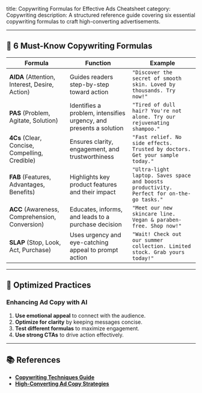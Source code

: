 title: Copywriting Formulas for Effective Ads Cheatsheet
category: Copywriting
description: A structured reference guide covering six essential copywriting formulas to craft high-converting advertisements.

---

## 🚀 **6 Must-Know Copywriting Formulas**

| Formula                                              | Function                                                           | Example                                                                                     |
| ---------------------------------------------------- | ------------------------------------------------------------------ | ------------------------------------------------------------------------------------------- |
| **AIDA** (Attention, Interest, Desire, Action) | Guides readers step-by-step toward action                          | `"Discover the secret of smooth skin. Loved by thousands. Try now!"`                      |
| **PAS** (Problem, Agitate, Solution)           | Identifies a problem, intensifies urgency, and presents a solution | `"Tired of dull hair? You're not alone. Try our rejuvenating shampoo."`                   |
| **4Cs** (Clear, Concise, Compelling, Credible) | Ensures clarity, engagement, and trustworthiness                   | `"Fast relief. No side effects. Trusted by doctors. Get your sample today."`              |
| **FAB** (Features, Advantages, Benefits)       | Highlights key product features and their impact                   | `"Ultra-light laptop. Saves space and boosts productivity. Perfect for on-the-go tasks."` |
| **ACC** (Awareness, Comprehension, Conversion) | Educates, informs, and leads to a purchase decision                | `"Meet our new skincare line. Vegan & paraben-free. Shop now!"`                           |
| **SLAP** (Stop, Look, Act, Purchase)           | Uses urgency and eye-catching appeal to prompt action              | `"Wait! Check out our summer collection. Limited stock. Grab yours today!"`               |

---

## 🔄 **Optimized Practices**

### **Enhancing Ad Copy with AI**

1. **Use emotional appeal** to connect with the audience.
2. **Optimize for clarity** by keeping messages concise.
3. **Test different formulas** to maximize engagement.
4. **Use strong CTAs** to drive action effectively.

---

## 📚 **References**

- **[Copywriting Techniques Guide](https://www.copyblogger.com/copywriting-formulas/)**
- **[High-Converting Ad Copy Strategies](https://neilpatel.com/blog/copywriting-tips/)**
